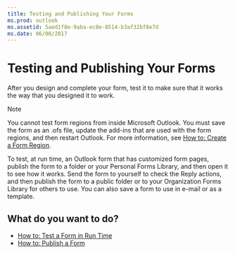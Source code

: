 ```yaml
---
title: Testing and Publishing Your Forms
ms.prod: outlook
ms.assetid: 5aed1f8e-9aba-ec8e-8514-b3af32bf8e7d
ms.date: 06/08/2017
---
```



# Testing and Publishing Your Forms

After you design and complete your form, test it to make sure that it works the way that you designed it to work. 

> [!NOTE] 
> You cannot test form regions from inside Microsoft Outlook. You must save the form as an .ofs file, update the add-ins that are used with the form regions, and then restart Outlook. For more information, see  [How to: Create a Form Region](create-a-form-region.md).

To test, at run time, an Outlook form that has customized form pages, publish the form to a folder or your Personal Forms Library, and then open it to see how it works. Send the form to yourself to check the Reply actions, and then publish the form to a public folder or to your Organization Forms Library for others to use. You can also save a form to use in e-mail or as a template.


## What do you want to do?

-  [How to: Test a Form in Run Time](../Customizing-Forms/test-a-form-in-run-time.md)    
-  [How to: Publish a Form](../Customizing-Forms/publish-a-form.md)
    

